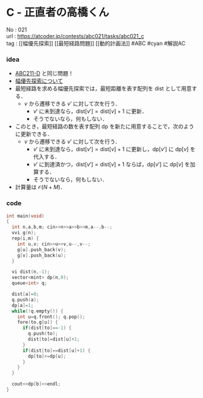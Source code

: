 # C - 正直者の高橋くん

No	: 021  
url	: https://atcoder.jp/contests/abc021/tasks/abc021_c  
tag	: [[幅優先探索]] [[最短経路問題]] [[動的計画法]]  #ABC #cyan #解説AC 

### idea
- [ABC211-D](https://atcoder.jp/contests/abc211/tasks/abc211_d) と同じ問題！
- [幅優先探索について](https://youtu.be/I120G6rwz5A)
- 最短経路を求める幅優先探索では，最短距離を表す配列を $\text{dist}$ として用意する．
  - $v$ から遷移できる $v'$ に対して次を行う．
    - $v'$ に未到達なら，$\text{dist}[v']=\text{dist}[v]+1$ に更新．
    - そうでないなら，何もしない．
- このとき，最短経路の数を表す配列 $\text{dp}$ を新たに用意することで，次のように更新できる．
  - $v$ から遷移できる $v'$ に対して次を行う．
    - $v'$ に未到達なら，$\text{dist}[v']=\text{dist}[v]+1$ に更新し，$\text{dp}[v']$ に $\text{dp}[v]$ を代入する．
    - $v'$ に到達済かつ，$\text{dist}[v']=\text{dist}[v]+1$ ならば，$\text{dp}[v']$ に $\text{dp}[v]$ を加算する．
    - そうでないなら，何もしない．
- 計算量は $\mathcal{O}(N+M)$．

### code
```cpp
int	main(void)
{
  int n,a,b,m; cin>>n>>a>>b>>m,a--,b--;
  vvi g(n);
  rep(i,m) {
    int u,v; cin>>u>>v,u--,v--;
    g[u].push_back(v);
    g[v].push_back(u);
  }

  vi dist(n,-1);
  vector<mint> dp(n,0);
  queue<int> q;

  dist[a]=0;
  q.push(a);
  dp[a]=1;
  while(!q.empty()) {
    int u=q.front(); q.pop();
    fore(to,g[u]) {
      if(dist[to]==-1) {
        q.push(to);
        dist[to]=dist[u]+1;
      }
      if(dist[to]==dist[u]+1) {
        dp[to]+=dp[u];
      }
    }
  }

  cout<<dp[b]<<endl;
}
```